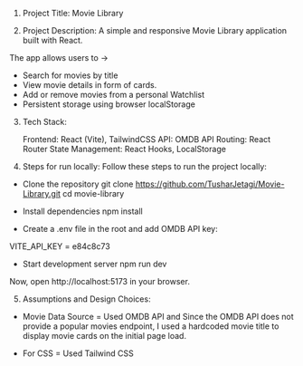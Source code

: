 1. Project Title: Movie Library

2. Project Description: A simple and responsive Movie Library application built with React.

The app allows users to ->

- Search for movies by title
- View movie details in form of cards.
- Add or remove movies from a personal Watchlist
- Persistent storage using browser localStorage

3. Tech Stack:

   Frontend: React (Vite), TailwindCSS
   API: OMDB API
   Routing: React Router
   State Management: React Hooks, LocalStorage

4. Steps for run locally:
   Follow these steps to run the project locally:

- Clone the repository
  git clone https://github.com/TusharJetagi/Movie-Library.git
  cd movie-library

- Install dependencies
  npm install

- Create a .env file in the root and add OMDB API key:

VITE_API_KEY = e84c8c73

- Start development server
  npm run dev

Now, open http://localhost:5173 in your browser.

5. Assumptions and Design Choices:

- Movie Data Source = Used OMDB API and Since the OMDB API does not provide a popular movies endpoint, I used a hardcoded movie title to display movie cards on the initial page load.

- For CSS = Used Tailwind CSS
